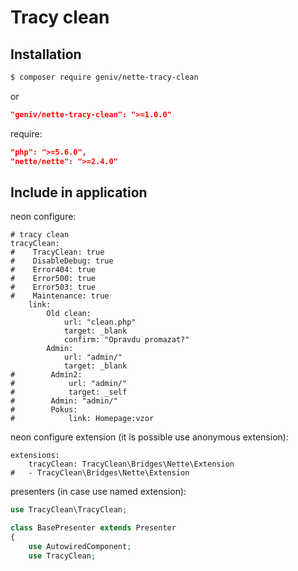 Tracy clean
===========

Installation
------------

```sh
$ composer require geniv/nette-tracy-clean
```
or
```json
"geniv/nette-tracy-clean": ">=1.0.0"
```

require:
```json
"php": ">=5.6.0",
"nette/nette": ">=2.4.0"
```

Include in application
----------------------
neon configure:
```neon
# tracy clean
tracyClean:
#    TracyClean: true
#    DisableDebug: true
#    Error404: true
#    Error500: true
#    Error503: true
#    Maintenance: true
    link:
        Old clean:
            url: "clean.php"
            target: _blank
            confirm: "Opravdu promazat?"
        Admin:
            url: "admin/"
            target: _blank
#        Admin2:
#            url: "admin/"
#            target: _self
#        Admin: "admin/"
#        Pokus:
#            link: Homepage:vzor
```

neon configure extension (it is possible use anonymous extension):
```neon
extensions:
    tracyClean: TracyClean\Bridges\Nette\Extension
#   - TracyClean\Bridges\Nette\Extension
```

presenters (in case use named extension):
```php
use TracyClean\TracyClean;

class BasePresenter extends Presenter
{
    use AutowiredComponent;
    use TracyClean;
```
